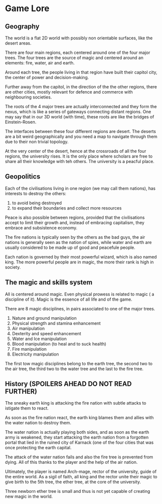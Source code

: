 # Game Lore

## Geography

The world is a flat 2D world with possibly non orientable surfaces, like the desert areas.

There are four main regions, each centered around one of the four major trees. The four trees are the source of magic and centered around an elements: fire, water, air and earth.

Around each tree, the people living in that region have built their capitol city, the center of power and decision-making.

Further away from the capitol, in the direction of the the other regions, there are other cities, mostly relevant for defence and commerce with neighbouring societies.

The roots of the 4 major trees are actually interconnected and they form the nexus, which is like a series of gateways connecting distant regions. One may say that in our 3D world (with time), these roots are like the bridges of Einstein-Rosen.

The interfaces between these four different regions are desert. The deserts are a bit weird geographically and you need a map to navigate through them due to their non trivial topology.

At the very center of the desert, hence at the crossroads of all the four regions, the university rises. It is the only place where scholars are free to share all their knowledge with teh others. The university is a peacful place.

## Geopolitics

Each of the civilisations living in one region (we may call them nations), has interests to destroy the others:
 1. to avoid being destroyed
 2. to expand their boundaries and collect more resources

Peace is also possible between regions, provided that the civilisations accept to limit their growth and, instead of embracing capitalism, they embrace and subsistence economy.

The fire nations is typically seen by the others as the bad guys, the air nations is generally seen as the nation of spies, while water and earth are usually considered to be made up of good and peacefule people.

Each nation is governed by their most powerful wizard, which is also named king. The more powerful people are in magic, the more their rank is high in society.

## The magic and skills system

All is centered around magic. Even physical prowess is related to magic ( a discipline of it). Magic is the essence of all life and of the game.

There are 8 magic disciplines, in pairs associated to one of the major trees.

1. Nature and ground manipulation
2. Physical strength and stamina enhancement
3. Air manipulation
4. Dexterity and speed enhancement
5. Water and Ice manipulation
6. Blood manipulation (to heal and to suck health)
7. Fire manipulation
8. Electricity manipulation

The first tow magic disciplines belong to the earth tree, the second two to the air tree, the third two to the water tree and the last to the fire tree.

## History (SPOILERS AHEAD DO NOT READ FURTHER)

The sneaky earth king is attacking the fire nation with subtle attacks to istigate them to react.

As soon as the fire nation react, the earth king blames them and allies with the water nation to destroy them.

The water nation is actually playing both sides, and as soon as the earth army is weakened, they start attacking the earth nation from a forgotten portal that lied in the ruined city of Karnack (one of the four cities that was once protecting the earth capital.

The attack of the water nation fails and also the fire tree is prevented from dying. All of this thanks to the player and the help of the air nation.

Ultimately, the player is named Arch-mage, rector of the university, guide of the entire world. As a sigil of faith, all king and the rector unite their magic to give birth to the 5th tree, the ether tree, at the core of the university.

Three newborn ether tree is small and thus is not yet capable of creating new magic in the world.
